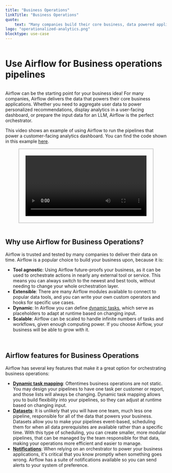 ```yaml
---
title: "Business Operations"
linkTitle: "Business Operations"
quote:
    text: "Many companies build their core business, data powered applications, on top of Apache Airflow."
logo: "operationalized-analytics.png"
blocktype: use-case
---
```


<div style="display: flex; justify-content: center; align-items: center;">

# Use Airflow for Business operations pipelines

</div>


Airflow can be the starting point for your business idea! For many companies, Airflow delivers the data that powers their core business applications. Whether you need to aggregate user data to power personalized recommendations, display analytics in a user-facing dashboard, or prepare the input data for an LLM, Airflow is the perfect orchestrator.

This video shows an example of using Airflow to run the pipelines that power a customer-facing analytics dashboard. You can find the code shown in this example [here](https://github.com/astronomer/use-case-business-operations-structure).


<div style="display: flex; justify-content: center; align-items: center; border: 2px solid #ccc; width: 75%; margin: auto; padding: 20px;">
    <video controls style="width: 100%; display: block;">
        <source src="/usecase-videos/business_ops_use_case_example.mp4" type="video/mp4">
        Your browser does not support the video tag.
    </video>
</div>

</br>

## Why use Airflow for Business Operations?

Airflow is trusted and tested by many companies to deliver their data on time. Airflow is a popular choice to build your business upon, because it is:

- **Tool agnostic**: Using Airflow future-proofs your business, as it can be used to orchestrate actions in nearly any external tool or service. This means you can always switch to the newest and best tools, without needing to change your whole orchestration layer.
- **Extensible**: There are many Airflow modules available to connect to popular data tools, and you can write your own custom operators and hooks for specific use cases.
- **Dynamic**: In Airflow you can define [dynamic tasks](https://airflow.apache.org/docs/apache-airflow/stable/authoring-and-scheduling/dynamic-task-mapping.html), which serve as placeholders to adapt at runtime based on changing input.
- **Scalable**: Airflow can be scaled to handle infinite numbers of tasks and workflows, given enough computing power. If you choose Airflow, your business will be able to grow with it.

</br>

## Airflow features for Business Operations

Airflow has several key features that make it a great option for orchestrating business operations:

- [**Dynamic task mapping**](https://airflow.apache.org/docs/apache-airflow/stable/authoring-and-scheduling/dynamic-task-mapping.html): Oftentimes business operations are not static. You may design your pipelines to have one task per customer or report, and those lists will always be changing. Dynamic task mapping allows you to build flexibility into your pipelines, so they can adjust at runtime based on changing input.
- [**Datasets**](https://airflow.apache.org/docs/apache-airflow/stable/authoring-and-scheduling/datasets.html): It is unlikely that you will have one team, much less one pipeline, responsible for all of the data that powers your business. Datasets allow you to make your pipelines event-based, scheduling them for when all data prerequisites are available rather than a specific time. With this type of scheduling, you can create smaller, more modular pipelines, that can be managed by the team responsible for that data, making your operations more efficient and easier to manage.
- [**Notifications**](https://airflow.apache.org/docs/apache-airflow-providers/core-extensions/notifications.html): When relying on an orchestrator to power your business applications, it's critical that you know promptly when something goes wrong. Airflow has a suite of notifications available so you can send alerts to your system of preference.
